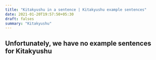 ```yaml
---
title: "Kitakyushu in a sentence | Kitakyushu example sentences"
date: 2021-01-20T19:57:50+05:30
draft: falses
summary: "Kitakyushu"
---
```

## Unfortunately, we have no example sentences for Kitakyushu                 
